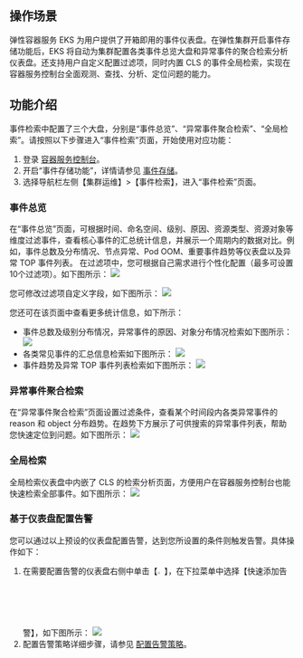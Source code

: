 
## 操作场景

弹性容器服务 EKS 为用户提供了开箱即用的事件仪表盘。在弹性集群开启事件存储功能后，EKS 将自动为集群配置各类事件总览大盘和异常事件的聚合检索分析仪表盘。还支持用户自定义配置过滤项，同时内置 CLS 的事件全局检索，实现在容器服务控制台全面观测、查找、分析、定位问题的能力。


## 功能介绍

事件检索中配置了三个大盘，分别是“事件总览”、“异常事件聚合检索”、“全局检索”。请按照以下步骤进入“事件检索”页面，开始使用对应功能：
1. 登录 [容器服务控制台](https://console.cloud.tencent.com/tke2)。
2. 开启“事件存储功能”，详情请参见 [事件存储](https://cloud.tencent.com/document/product/457/50988)。
3. 选择导航栏左侧【集群运维】>【事件检索】，进入“事件检索”页面。


### 事件总览

在“事件总览”页面，可根据时间、命名空间、级别、原因、资源类型、资源对象等维度过滤事件，查看核心事件的汇总统计信息，并展示一个周期内的数据对比。例如，事件总数及分布情况、节点异常、Pod OOM、重要事件趋势等仪表盘以及异常 TOP 事件列表。
在过滤项中，您可根据自己需求进行个性化配置（最多可设置10个过滤项）。如下图所示：
![](https://main.qcloudimg.com/raw/f370277ce76c6a2ef240a344169fc08f.png)

您可修改过滤项自定义字段，如下图所示：
<img src="https://main.qcloudimg.com/raw/df8ee926969df26811bf59507ba7c6ac.png" data-nonescope="true">



您还可在该页面中查看更多统计信息，如下所示：
- 事件总数及级别分布情况，异常事件的原因、对象分布情况检索如下图所示：
![](https://main.qcloudimg.com/raw/c7ca857ff9f54e5c8dd30cb5206acb3c.png)
- 各类常见事件的汇总信息检索如下图所示：
![](https://main.qcloudimg.com/raw/4374439d538e7385fbae59f901342212.png)
- 事件趋势及异常 TOP 事件列表检索如下图所示：
![](https://main.qcloudimg.com/raw/986479a0ff4770ba17a9cc9733cf74ee.png)



### 异常事件聚合检索
在“异常事件聚合检索”页面设置过滤条件，查看某个时间段内各类异常事件的 reason 和 object 分布趋势。在趋势下方展示了可供搜索的异常事件列表，帮助您快速定位到问题。如下图所示：
![](https://main.qcloudimg.com/raw/c38f9871647f9c39e6f4da600f9018df.png)

### 全局检索
全局检索仪表盘中内嵌了 CLS 的检索分析页面，方便用户在容器服务控制台也能快速检索全部事件。如下图所示：
![](https://main.qcloudimg.com/raw/8dca297b58a5ce58c55077979c84fb6e.png)

### 基于仪表盘配置告警
您可以通过以上预设的仪表盘配置告警，达到您所设置的条件则触发告警。具体操作如下：


1. 在需要配置告警的仪表盘右侧中单击【<img src="https://main.qcloudimg.com/raw/77e0007d25c9724e5b2f05ab3ff8f95a.png" width="2.5%">】，在下拉菜单中选择【快速添加告警】，如下图所示：
![](https://main.qcloudimg.com/raw/e4615f3bf641d0e7c869a8ef8b12d775.png)
2. 配置告警策略详细步骤，请参见 [配置告警策略](https://cloud.tencent.com/document/product/614/51742)。


